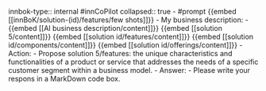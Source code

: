 innbok-type:: internal
#innCoPilot
collapsed:: true
	- #prompt {{embed [[innBoK/solution-(id)/features/few shots]]}}
		- My business description:
		- {{embed [[AI business description/content]]}} {{embed [[solution 5/content]]}} {{embed [[solution id/features/content]]}} {{embed [[solution id/components/content]]}} {{embed [[solution id/offerings/content]]}}
		- Action:
		- Propose solution 5/features: the unique characteristics and functionalities of a product or service that addresses the needs of a specific customer segment within a business model.
		- Answer:
		- Please write your respons in a MarkDown code box.




